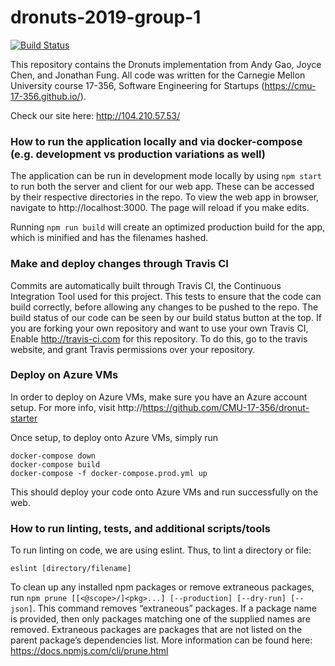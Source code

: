 # dronuts-2019-group-1

[![Build Status](https://travis-ci.com/CMU-17-356/dronuts-2019-group-1.png)](https://travis-ci.com/CMU-17-356/dronuts-2019-group-1)

This repository contains the Dronuts implementation from Andy Gao, Joyce Chen, and Jonathan Fung. All code was written for the Carnegie Mellon University course 17-356, Software Engineering for Startups (https://cmu-17-356.github.io/). 

Check our site here: http://104.210.57.53/

### How to run the application locally and via docker-compose (e.g. development vs production variations as well)
The application can be run in development mode locally by using `npm start` to run both the server and client for our web app. These can be accessed by their respective directories in the repo. To view the web app in browser, navigate to http://localhost:3000. The page will reload if you make edits.

Running `npm run build` will create an optimized production build for the app, which is minified and has the filenames hashed.

### Make and deploy changes through Travis CI
Commits are automatically built through Travis CI, the Continuous Integration Tool used for this project. This tests to ensure that the code can build correctly, before allowing any changes to be pushed to the repo. The build status of our code can be seen by our build status button at the top. If you are forking your own repository and want to use your own Travis CI, Enable http://travis-ci.com for this repository. To do this, go to the travis website, and grant Travis permissions over your repository.


### Deploy on Azure VMs
In order to deploy on Azure VMs, make sure you have an Azure account setup. For more info, visit http://https://github.com/CMU-17-356/dronut-starter

Once setup, to deploy onto Azure VMs, simply run

```
docker-compose down
docker-compose build
docker-compose -f docker-compose.prod.yml up
```
This should deploy your code onto Azure VMs and run successfully on the web.


### How to run linting, tests, and additional scripts/tools

To run linting on code, we are using eslint. Thus, to lint a directory or file:
```
eslint [directory/filename]
```

To clean up any installed npm packages or remove extraneous packages, run `npm prune [[<@scope>/]<pkg>...] [--production] [--dry-run] [--json]`. This command removes “extraneous” packages. If a package name is provided, then only packages matching one of the supplied names are removed. Extraneous packages are packages that are not listed on the parent package’s dependencies list. More information can be found here: https://docs.npmjs.com/cli/prune.html
